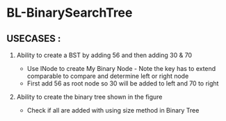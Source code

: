 # BL-BinarySearchTree

## USECASES : 

1. Ability to create a BST by adding 56 and then adding 30 & 70
   - Use INode to create My Binary Node - Note the key has to extend comparable to
     compare and determine left or right node
   - First add 56 as root node so 30 will be added to left and 70 to right

2. Ability to create the binary tree shown in the figure
   - Check if all are added with using size method in Binary Tree
